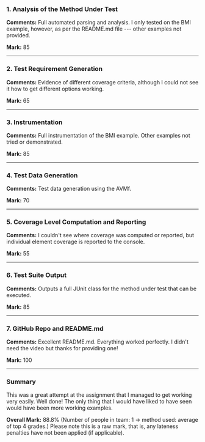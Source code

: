 ### 1. Analysis of the Method Under Test

__Comments:__ Full automated parsing and analysis. I only tested on the BMI
example, however, as per the README.md file --- other examples not provided.

__Mark:__ 85

---

### 2. Test Requirement Generation

__Comments:__ Evidence of different coverage criteria, although I could not see
it how to get different options working. 

__Mark:__ 65

---

### 3. Instrumentation

__Comments:__ Full instrumentation of the BMI example. Other examples not tried
or demonstrated.

__Mark:__ 85

---

### 4. Test Data Generation

__Comments:__ Test data generation using the AVMf.

__Mark:__ 70

---

### 5. Coverage Level Computation and Reporting

__Comments:__ I couldn't see where coverage was computed or reported, but
individual element coverage is reported to the console. 

__Mark:__ 55

---

### 6. Test Suite Output

__Comments:__ Outputs a full JUnit class for the method under test that can be
executed.

__Mark:__ 85

---

### 7. GitHub Repo and README.md

__Comments:__ Excellent README.md. Everything worked perfectly. I didn't need
the video but thanks for providing one!

__Mark:__ 100

---

### Summary

This was a great attempt at the assignment that I managed to get working very
easily. Well done! The only thing that I would have liked to have seen would
have been more working examples.

__Overall Mark:__ 88.8% (Number of people in team: 1 -> method used: average of top 4 grades.) Please note this is a raw mark, that is, any lateness penalties have not been applied (if applicable).